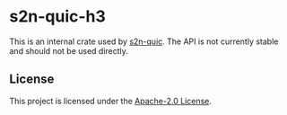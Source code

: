 # s2n-quic-h3

This is an internal crate used by [s2n-quic](https://github.com/awslabs/s2n-quic). The API is not currently stable and should not be used directly.

## License

This project is licensed under the [Apache-2.0 License][license-url].

[license-badge]: https://img.shields.io/badge/license-apache-blue.svg
[license-url]: https://aws.amazon.com/apache-2-0/
